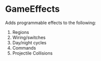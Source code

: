GameEffects
===========

Adds programmable effects to the following:
1. Regions
2. Wiring/switches
3. Day/night cycles
4. Commands
5. Projectile Collisions

